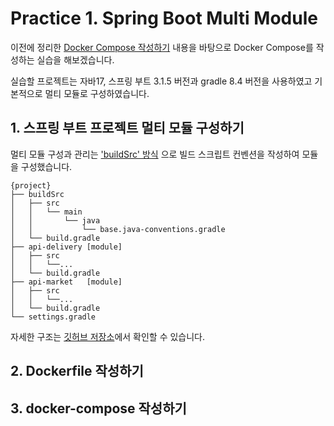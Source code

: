 # Practice 1. Spring Boot Multi Module

이전에 정리한 [Docker Compose 작성하기](docker-docker-compose-about.md) 내용을 바탕으로 Docker Compose를 작성하는 실습을 해보겠습니다.

실습할 프로젝트는 자바17, 스프링 부트 3.1.5 버전과 gradle 8.4 버전을 사용하였고 기본적으로 멀티 모듈로 구성하였습니다.

## 1. 스프링 부트 프로젝트 멀티 모듈 구성하기

멀티 모듈 구성과 관리는 ['buildSrc' 방식](https://docs.gradle.org/current/userguide/declaring_dependencies_between_subprojects.html)
으로 빌드 스크립트 컨벤션을 작성하여 모듈을 구성했습니다.

```text
{project}
├── buildSrc
│   ├── src
│   │   └── main
│   │       └── java
│   │           └── base.java-conventions.gradle
│   └── build.gradle
├── api-delivery [module]
│   ├── src
│   │   └──...
│   └── build.gradle
├── api-market   [module]
│   ├── src
│   │   └──...
│   └── build.gradle
└── settings.gradle
```

자세한 구조는 [깃허브 저장소](https://github.com/ummha/Practice.Docker/tree/main)에서 확인할 수 있습니다.

## 2. Dockerfile 작성하기

## 3. docker-compose 작성하기